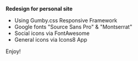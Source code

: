 **Redesign for personal site**

* Using Gumby.css Responsive Framework
* Google fonts "Source Sans Pro" & "Montserrat"
* Social icons via FontAwesome
* General icons via Icons8 App

Enjoy!
